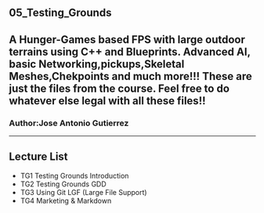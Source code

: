 ## 05_Testing_Grounds
A Hunger-Games based FPS with large outdoor terrains using C++ and Blueprints. Advanced AI, basic Networking,pickups,Skeletal Meshes,Chekpoints and much more!!!
These are just the files from the course. Feel free to do whatever else legal with all these files!!
---
### Author:Jose Antonio Gutierrez
---
## Lecture List
* TG1 Testing Grounds Introduction
* TG2 Testing Grounds GDD
* TG3 Using Git LGF (Large File Support)
* TG4 Marketing & Markdown
